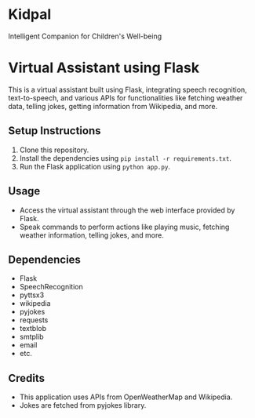# Kidpal
Intelligent Companion for Children's Well-being
# Virtual Assistant using Flask

This is a virtual assistant built using Flask, integrating speech recognition, text-to-speech, and various APIs for functionalities like fetching weather data, telling jokes, getting information from Wikipedia, and more.

## Setup Instructions
1. Clone this repository.
2. Install the dependencies using `pip install -r requirements.txt`.
3. Run the Flask application using `python app.py`.

## Usage
- Access the virtual assistant through the web interface provided by Flask.
- Speak commands to perform actions like playing music, fetching weather information, telling jokes, and more.

## Dependencies
- Flask
- SpeechRecognition
- pyttsx3
- wikipedia
- pyjokes
- requests
- textblob
- smtplib
- email
- etc.

## Credits
- This application uses APIs from OpenWeatherMap and Wikipedia.
- Jokes are fetched from pyjokes library.
